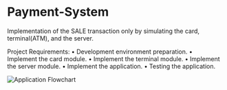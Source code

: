 # Payment-System

 Implementation of the SALE transaction only by simulating the card, terminal(ATM), and the server.
 
Project Requirements:
•	Development environment preparation.
•	Implement the card module.
•	Implement the terminal module.
•	Implement the server module.
•	Implement the application.
•	Testing the application.

  ![Application Flowchart](https://user-images.githubusercontent.com/84890294/193039309-50333c90-4ca4-4cc8-8036-62dea244dba6.JPG)
  
